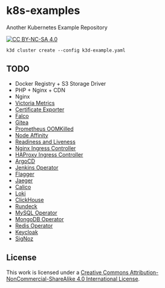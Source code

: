 # k8s-examples

Another Kubernetes Example Repository

[![CC BY-NC-SA 4.0][cc-by-nc-sa-shield]][cc-by-nc-sa]

```
k3d cluster create --config k3d-example.yaml
```

## TODO

* Docker Registry + S3 Storage Driver
* PHP + Nginx + CDN
* Nginx
* [Victoria Metrics](https://victoriametrics.com/products/open-source/)
* [Certificate Exporter](https://github.com/enix/x509-certificate-exporter)
* [Falco](https://falco.org/)
* [Gitea](https://gitea.io/en-us/)
* [Prometheus OOMKilled](https://songrgg.github.io/operation/how-to-alert-for-Pod-Restart-OOMKilled-in-Kubernetes/)
* [Node Affinity](https://kubernetes.io/docs/concepts/scheduling-eviction/assign-pod-node/#affinity-and-anti-affinity)
* [Readiness and Liveness](https://kubernetes.io/docs/tasks/configure-pod-container/configure-liveness-readiness-startup-probes/)
* [Nginx Ingress Controller](https://github.com/nginxinc/kubernetes-ingress)
* [HAProxy Ingress Controller](https://haproxy-ingress.github.io/docs/getting-started/)
* [ArgoCD](https://argo-cd.readthedocs.io/en/stable/)
* [Jenkins Operator](https://github.com/jenkinsci/kubernetes-operator)
* [Flagger](https://docs.flagger.app/)
* [Jaeger](https://github.com/jaegertracing/jaeger)
* [Calico](https://github.com/projectcalico/calico)
* [Loki](https://grafana.com/oss/loki/)
* [ClickHouse](https://clickhouse.com/)
* [Rundeck](https://www.rundeck.com/open-source)
* [MySQL Operator](https://dev.mysql.com/doc/mysql-operator/en/)
* [MongoDB Operator](https://github.com/mongodb/mongodb-kubernetes-operator)
* [Redis Operator](https://github.com/spotahome/redis-operator)
* [Keycloak](https://www.keycloak.org/getting-started/getting-started-kube)
* [SigNoz](https://signoz.io/blog/opentelemetry-apm/)

## License

This work is licensed under a
[Creative Commons Attribution-NonCommercial-ShareAlike 4.0 International License][cc-by-nc-sa].

[cc-by-nc-sa]: http://creativecommons.org/licenses/by-nc-sa/4.0/
[cc-by-nc-sa-image]: https://licensebuttons.net/l/by-nc-sa/4.0/88x31.png
[cc-by-nc-sa-shield]: https://img.shields.io/badge/License-CC%20BY--NC--SA%204.0-lightgrey.svg
